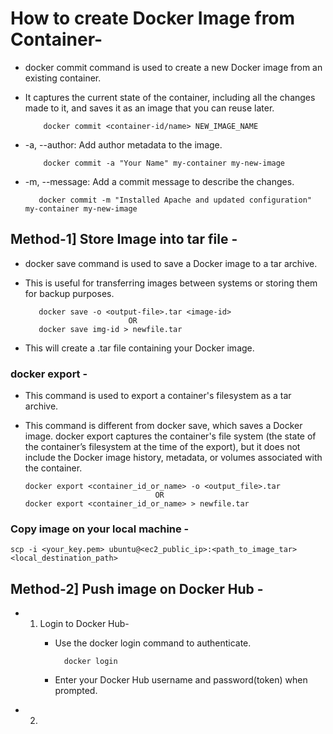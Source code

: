 # How to create Docker Image from Container-
- docker commit command is used to create a new Docker image from an existing container.
- It captures the current state of the container, including all the changes made to it, and saves it as an image that you can reuse later.

          docker commit <container-id/name> NEW_IMAGE_NAME

- -a, --author: Add author metadata to the image.

          docker commit -a "Your Name" my-container my-new-image 

- -m, --message: Add a commit message to describe the changes.

         docker commit -m "Installed Apache and updated configuration" my-container my-new-image
  

## Method-1] Store Image into tar file -
- docker save command is used to save a Docker image to a tar archive.
- This is useful for transferring images between systems or storing them for backup purposes.

 
         docker save -o <output-file>.tar <image-id>
                             OR
         docker save img-id > newfile.tar
- This will create a .tar file containing your Docker image.

### docker export -
- This command is used to export a container's filesystem as a tar archive.
- This command is different from docker save, which saves a Docker image. docker export captures the container's file system (the state of the container’s filesystem at the time of the export), but it does not include the Docker image history, metadata, or volumes associated with the container.


      docker export <container_id_or_name> -o <output_file>.tar
                                   OR
      docker export <container_id_or_name> > newfile.tar

### Copy image on your local machine -

    scp -i <your_key.pem> ubuntu@<ec2_public_ip>:<path_to_image_tar> <local_destination_path>
    

## Method-2] Push image on Docker Hub -
- 1) Login to Docker Hub- 
      - Use the docker login command to authenticate.
     
              docker login

      - Enter your Docker Hub username and password(token) when prompted.
    
- 2) 

